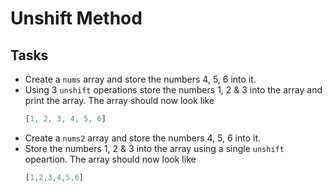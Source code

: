 # Unshift Method
## Tasks 
- Create a `nums` array and store the numbers 4, 5, 6 into it.
- Using 3 `unshift` operations store the numbers 1, 2 & 3 into the array and print the array. The array should now look like
  ```js
  [1, 2, 3, 4, 5, 6]
  ```
- Create a `nums2` array and store the numbers 4, 5, 6 into it.
- Store the numbers 1, 2 & 3 into the array using a single `unshift` opeartion. The array should now look like
  ```js
  [1,2,3,4,5,6]
  ```
